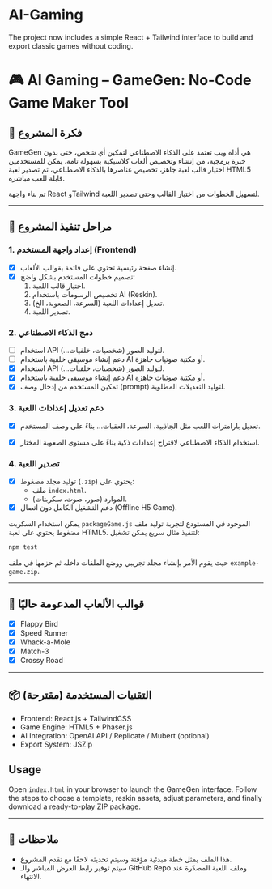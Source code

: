 # AI-Gaming
The project now includes a simple React + Tailwind interface to build and export classic games without coding.

# 🎮 AI Gaming – GameGen: No-Code Game Maker Tool

## 🧠 فكرة المشروع
GameGen هي أداة ويب تعتمد على الذكاء الاصطناعي لتمكين أي شخص، حتى بدون خبرة برمجية، من إنشاء وتخصيص ألعاب كلاسيكية بسهولة تامة. يمكن للمستخدمين اختيار قالب لعبة جاهز، تخصيص عناصرها بالذكاء الاصطناعي، ثم تصدير لعبة HTML5 قابلة للعب مباشرة.

تم بناء واجهة React وTailwind لتسهيل الخطوات من اختيار القالب وحتى تصدير اللعبة.

---

## 🚀 مراحل تنفيذ المشروع

### 1. إعداد واجهة المستخدم (Frontend)
- [x] إنشاء صفحة رئيسية تحتوي على قائمة بقوالب الألعاب.
- [x] تصميم خطوات المستخدم بشكل واضح:
  1. اختيار قالب اللعبة.
  2. تخصيص الرسومات باستخدام AI (Reskin).
  3. تعديل إعدادات اللعبة (السرعة، الصعوبة، الخ).
  4. تصدير اللعبة.

### 2. دمج الذكاء الاصطناعي
- [ ] استخدام API لتوليد الصور (شخصيات، خلفيات...).
- [ ] دعم إنشاء موسيقى خلفية باستخدام AI أو مكتبة صوتيات جاهزة.
- [x] استخدام API لتوليد الصور (شخصيات، خلفيات...).
- [x] دعم إنشاء موسيقى خلفية باستخدام AI أو مكتبة صوتيات جاهزة.
- [x] تمكين المستخدم من إدخال وصف (prompt) لتوليد التعديلات المطلوبة.

### 3. دعم تعديل إعدادات اللعبة
- [x] تعديل بارامترات اللعب مثل الجاذبية، السرعة، العقبات... بناءً على وصف المستخدم.

- [x] استخدام الذكاء الاصطناعي لاقتراح إعدادات ذكية بناءً على مستوى الصعوبة المختار.

### 4. تصدير اللعبة
- [x] توليد مجلد مضغوط (`.zip`) يحتوي على:
  - ملف `index.html`.
  - الموارد (صور، صوت، سكربتات).
- [x] دعم التشغيل الكامل دون اتصال (Offline H5 Game).

يمكن استخدام السكربت `packageGame.js` الموجود في المستودع لتجربة
توليد ملف مضغوط يحتوي على لعبة HTML5. لتنفيذ مثال سريع يمكن تشغيل:

```bash
npm test
```

حيث يقوم الأمر بإنشاء مجلد تجريبي ووضع الملفات داخله ثم حزمها في ملف
`example-game.zip`.

---

## 🎯 قوالب الألعاب المدعومة حاليًا
- [x] Flappy Bird
- [x] Speed Runner
- [x] Whack-a-Mole
- [x] Match-3
- [x] Crossy Road

---

## 📦 التقنيات المستخدمة (مقترحة)
- Frontend: React.js + TailwindCSS
- Game Engine: HTML5 + Phaser.js
- AI Integration: OpenAI API / Replicate / Mubert (optional)
- Export System: JSZip

## Usage
Open `index.html` in your browser to launch the GameGen interface. Follow the
steps to choose a template, reskin assets, adjust parameters, and finally
download a ready-to-play ZIP package.

---

## 📌 ملاحظات
- هذا الملف يمثل خطة مبدئية مؤقتة وسيتم تحديثه لاحقًا مع تقدم المشروع.
- سيتم توفير رابط العرض المباشر والـ GitHub Repo وملف اللعبة المصدّرة عند الانتهاء.

